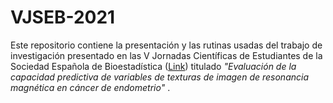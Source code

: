 # VJSEB-2021
Este repositorio contiene la presentación y las rutinas usadas del trabajo de investigación presentado en las V Jornadas Científicas de Estudiantes de la Sociedad Española de Bioestadística ([Link](http://www.biometricsociety.net/wp-content/uploads/V_JSEB2021_Book_of_abstracts.pdf)) titulado  *"Evaluación de la capacidad predictiva de variables de texturas de imagen de resonancia magnética en cáncer de endometrio"* . 

